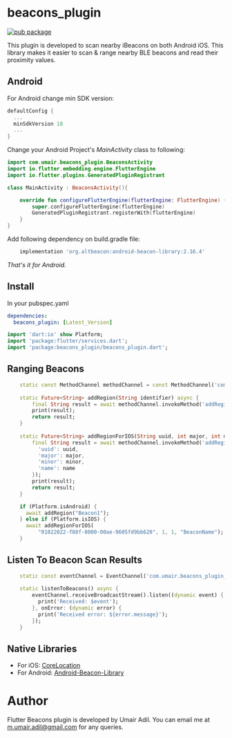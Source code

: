 # beacons_plugin

[![pub package](https://img.shields.io/pub/v/beacons_plugin)](https://pub.dev/packages/beacons_plugin)


This plugin is developed to scan nearby iBeacons on both Android iOS. This library makes it easier to scan & range nearby BLE beacons and read their proximity values.

## Android
For Android change min SDK version:

```groovy
defaultConfig {
  ...
  minSdkVersion 18
  ...
}
```

Change your Android Project's *MainActivity* class to following:

```kotlin
import com.umair.beacons_plugin.BeaconsActivity
import io.flutter.embedding.engine.FlutterEngine
import io.flutter.plugins.GeneratedPluginRegistrant

class MainActivity : BeaconsActivity(){

    override fun configureFlutterEngine(flutterEngine: FlutterEngine) {
        super.configureFlutterEngine(flutterEngine)
        GeneratedPluginRegistrant.registerWith(flutterEngine)
    }
}
```

Add following dependency on build.gradle file:

```groovy
    implementation 'org.altbeacon:android-beacon-library:2.16.4'
```

*That's it for Android.*

## Install
In your pubspec.yaml

```yaml
dependencies:
  beacons_plugin: [Latest_Version]
```

```dart
import 'dart:io' show Platform;
import 'package:flutter/services.dart';
import 'package:beacons_plugin/beacons_plugin.dart';
```

## Ranging Beacons

```dart
    static const MethodChannel methodChannel = const MethodChannel('com.umair.beacons_plugin_example/beacons_plugin');
    
    static Future<String> addRegion(String identifier) async {
        final String result = await methodChannel.invokeMethod('addRegion', <String, dynamic>{'identifier': identifier});
        print(result);
        return result;
    }
    
    static Future<String> addRegionForIOS(String uuid, int major, int minor, String name) async {
        final String result = await methodChannel.invokeMethod('addRegionForIOS', <String, dynamic>{
          'uuid': uuid,
          'major': major,
          'minor': minor,
          'name': name
        });
        print(result);
        return result;
    }

    if (Platform.isAndroid) {
      await addRegion("Beacon1");
    } else if (Platform.isIOS) {
      await addRegionForIOS(
          "01022022-f88f-0000-00ae-9605fd9bb620", 1, 1, "BeaconName");
    }
```

## Listen To Beacon Scan Results

```dart
    static const eventChannel = EventChannel('com.umair.beacons_plugin_example/beacons_plugin_stream');
    
    static listenToBeacons() async {
        eventChannel.receiveBroadcastStream().listen((dynamic event) {
          print('Received: $event');
        }, onError: (dynamic error) {
          print('Received error: ${error.message}');
        });
    }
```

## Native Libraries

* For iOS: [CoreLocation](https://developer.apple.com/documentation/corelocation/)
* For Android: [Android-Beacon-Library](https://github.com/AltBeacon/android-beacon-library) 

# Author

Flutter Beacons plugin is developed by Umair Adil. You can email me at <m.umair.adil@gmail.com> for any queries.